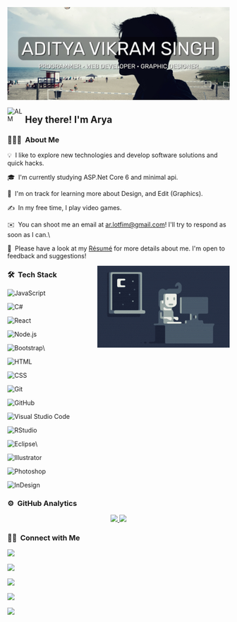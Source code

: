 ![Arya Lotfi Moghaddan](https://raw.githubusercontent.com/AVS1508/AVS1508/master/assets/Aditya%20Vikram%20Singh%20Banner.jpg)

<img alt="ALM" src="./assets/Hand%20Wave.gif" width='40' align="left"/><h2>Hey there! I'm Arya</h2>

<!-- ## 👋 &nbsp;Hey there! I'm Arya -->

### 👨🏻‍💻 &nbsp;About Me

💡 &nbsp;I like to explore new technologies and develop software solutions and quick hacks.

🎓 &nbsp;I'm currently studying ASP.Net Core 6 and minimal api.

🌱 &nbsp;I'm on track for learning more about Design, and Edit (Graphics).

✍️ &nbsp;In my free time, I play video games.

✉️ &nbsp;You can shoot me an email at ar.lotfim@gmail.com! I'll try to respond as soon as I can.\

📄 &nbsp;Please have a look at my [Résumé](https://www.adityavsingh.com/resume.html) for more details about me. I'm open to feedback and suggestions!

<img alt="Night Coding" src="https://raw.githubusercontent.com/AVS1508/AVS1508/master/assets/Night-Coding.gif" align="right"/>

### 🛠 &nbsp;Tech Stack

![JavaScript](https://img.shields.io/badge/-JavaScript-05122A?style=flat&logo=javascript)&nbsp;

![C#](https://img.shields.io/badge/-C-05122A?style=flat&logo=C&logoColor=A8B9CC)&nbsp;

![React](https://img.shields.io/badge/-React-05122A?style=flat&logo=react)&nbsp;

![Node.js](https://img.shields.io/badge/-Node.js-05122A?style=flat&logo=node.js)&nbsp;

![Bootstrap](https://img.shields.io/badge/-Bootstrap-05122A?style=flat&logo=bootstrap&logoColor=563D7C)\

![HTML](https://img.shields.io/badge/-HTML-05122A?style=flat&logo=HTML5)&nbsp;

![CSS](https://img.shields.io/badge/-CSS-05122A?style=flat&logo=CSS3&logoColor=1572B6)&nbsp;

![Git](https://img.shields.io/badge/-Git-05122A?style=flat&logo=git)&nbsp;

![GitHub](https://img.shields.io/badge/-GitHub-05122A?style=flat&logo=github)&nbsp;

![Visual Studio Code](https://img.shields.io/badge/-Visual%20Studio%20Code-05122A?style=flat&logo=visual-studio-code&logoColor=007ACC)&nbsp;

![RStudio](https://img.shields.io/badge/-RStudio-05122A?style=flat&logo=rstudio)&nbsp;

![Eclipse](https://img.shields.io/badge/-Eclipse-05122A?style=flat&logo=eclipse-ide&logoColor=2C2255)\

![Illustrator](https://img.shields.io/badge/-Illustrator-05122A?style=flat&logo=adobe-illustrator)&nbsp;

![Photoshop](https://img.shields.io/badge/-Photoshop-05122A?style=flat&logo=adobe-photoshop)&nbsp;

![InDesign](https://img.shields.io/badge/-InDesign-05122A?style=flat&logo=adobe-indesign)

### ⚙️ &nbsp;GitHub Analytics

<p align="center">

<a href="https://github.com/AxLxM">

  <img height="180em" src="https://github-readme-stats-eight-theta.vercel.app/api?username=AxLxM&show_icons=true&theme=algolia&include_all_commits=true&count_private=true"/>

  <img height="180em" src="https://github-readme-stats-eight-theta.vercel.app/api/top-langs/?username=AxLxM&layout=compact&langs_count=8&theme=algolia"/>

</a>

</p>

### 🤝🏻 &nbsp;Connect with Me

<p align="center">

<a href="https://www.adityavsingh.com"><img src="https://img.shields.io/badge/-adityavsingh.com-3423A6?style=flat&logo=Google-Chrome&logoColor=white"/></a>

<a href="https://ir.linkedin.com/in/arya-lotfi-866ba3199"><img src="https://img.shields.io/badge/-Aditya%20Vikram%20Singh-0077B5?style=flat&logo=Linkedin&logoColor=white"/></a>

<a href="mailto:ar.lotfim@gmail.com"><img src="https://img.shields.io/badge/-avsingh@umass.edu-D14836?style=flat&logo=Gmail&logoColor=white"/></a>

<a href="https://instagram.com/adityavs_"><img src="https://img.shields.io/badge/-@adityavs__-E4405F?style=flat&logo=Instagram&logoColor=white"/></a>

<a href="https://facebook.com/ar.lotfim"><img src="https://img.shields.io/badge/-@AVS1508-1877F2?style=flat&logo=Facebook&logoColor=white"/></a>

</p>

